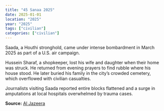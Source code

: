 ```yaml
---
title: "45 Sanaa 2025"
date: 2025-01-01
location: "2025"
year: "2025"
tags: ["civilian"]
categories: ["civilian"]
---
```



Saada, a Houthi stronghold, came under intense bombardment in March 2025 as part of a U.S. air campaign.

Hussein Sharaf, a shopkeeper, lost his wife and daughter when their home was struck. He returned from evening prayers to find rubble where his house stood. He later buried his family in the city’s crowded cemetery, which overflowed with civilian casualties.

Journalists visiting Saada reported entire blocks flattened and a surge in amputations at local hospitals overwhelmed by trauma cases.

**Source:** [Al Jazeera](https://www.aljazeera.com/news/2025/03/20/us-strikes-yemen-civilian-casualties)
